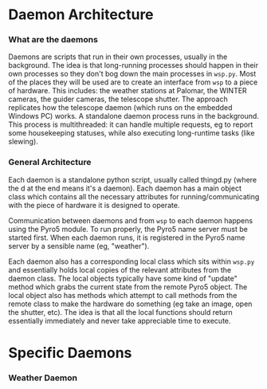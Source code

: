 # Daemon Architecture

### What are the daemons
Daemons are scripts that run in their own processes, usually in the background. The idea is that long-running processes should happen in their own processes so they don't bog down the main processes in `wsp.py`. Most of the places they will be used are to create an interface from `wsp` to a piece of hardware. This includes: the weather stations at Palomar, the WINTER cameras, the guider cameras, the telescope shutter. The approach replicates how the telescope daemon (which runs on the embedded Windows PC) works. A standalone daemon process runs in the background. This process is multithreaded: it can handle multiple requests, eg to report some housekeeping statuses, while also executing long-runtime tasks (like slewing). 

### General Architecture
Each daemon is a standalone python script, usually called thingd.py (where the d at the end means it's a daemon). Each daemon has a main object class which contains all the necessary attributes for running/communicating with the piece of hardware it is designed to operate. 

Communication between daemons and from `wsp` to each daemon happens using the Pyro5 module. To run properly, the Pyro5 name server must be started first. When each daemon runs, it is registered in the Pyro5 name server by a sensible name (eg, "weather"). 

Each daemon also has a corresponding local class which sits within `wsp.py` and essentially holds local copies of the relevant attributes from the daemon class. The local objects typically have some kind of "update" method which grabs the current state from the remote Pyro5 object. The local object also has methods which attempt to call methods from the remote class to make the hardware do something (eg take an image, open the shutter, etc). The idea is that all the local functions should return essentially immediately and never take appreciable time to execute. 

# Specific Daemons

### Weather Daemon
